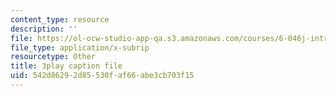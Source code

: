```yaml
---
content_type: resource
description: ''
file: https://ol-ocw-studio-app-qa.s3.amazonaws.com/courses/6-046j-introduction-to-algorithms-sma-5503-fall-2005/542d86292d85530faf66abe3cb703f15_0VqawRl3Xzs.vtt
file_type: application/x-subrip
resourcetype: Other
title: 3play caption file
uid: 542d8629-2d85-530f-af66-abe3cb703f15
---
```

